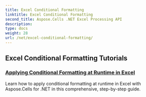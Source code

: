 ```yaml
---
title: Excel Conditional Formatting
linktitle: Excel Conditional Formatting
second_title: Aspose.Cells .NET Excel Processing API
description: 
type: docs
weight: 28
url: /net/excel-conditional-formatting/
---
```


## Excel Conditional Formatting Tutorials
### [Applying Conditional Formatting at Runtime in Excel](./applying-conditional-formatting-at-runtime/)
Learn how to apply conditional formatting at runtime in Excel with Aspose.Cells for .NET in this comprehensive, step-by-step guide.